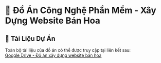 # 🌸 Đồ Án Công Nghệ Phần Mềm - Xây Dựng Website Bán Hoa

## 📂 Tài Liệu Dự Án
Toàn bộ tài liệu của đồ án có thể được truy cập tại liên kết sau:  
[Google Drive - Đồ án xây dựng website bán hoa](https://drive.google.com/drive/folders/1jlnF2xbijyd7G3COkJjxpZf-o1J6YLPC?usp=sharing)
